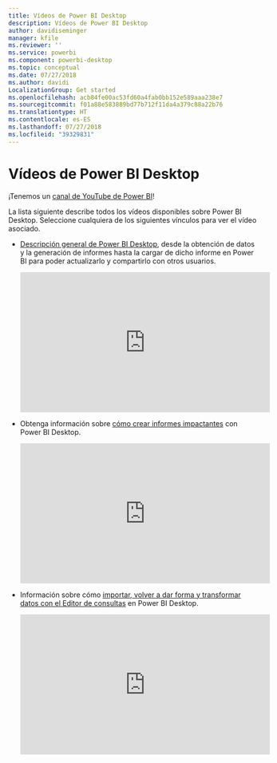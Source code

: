 ```yaml
---
title: Vídeos de Power BI Desktop
description: Vídeos de Power BI Desktop
author: davidiseminger
manager: kfile
ms.reviewer: ''
ms.service: powerbi
ms.component: powerbi-desktop
ms.topic: conceptual
ms.date: 07/27/2018
ms.author: davidi
LocalizationGroup: Get started
ms.openlocfilehash: acb84fe00ac53fd60a4fab0bb152e589aaa238e7
ms.sourcegitcommit: f01a88e583889bd77b712f11da4a379c88a22b76
ms.translationtype: HT
ms.contentlocale: es-ES
ms.lasthandoff: 07/27/2018
ms.locfileid: "39329831"
---
```

# <a name="power-bi-desktop-videos"></a>Vídeos de Power BI Desktop
¡Tenemos un [canal de YouTube de Power BI](http://www.youtube.com/playlist?list=PL1N57mwBHtN2q1WbU5O29rrn_A0lkVv9p)!

La lista siguiente describe todos los vídeos disponibles sobre Power BI Desktop. Seleccione cualquiera de los siguientes vínculos para ver el vídeo asociado.

- [Descripción general de Power BI Desktop](https://www.youtube.com/watch?v=Qgam9M8I0xA), desde la obtención de datos y la generación de informes hasta la cargar de dicho informe en Power BI para poder actualizarlo y compartirlo con otros usuarios.  
  
  <iframe width="500" height="281" src="https://www.youtube.com/embed/Qgam9M8I0xA" frameborder="0" allowfullscreen></iframe> 
  
- Obtenga información sobre [cómo crear informes impactantes](https://www.youtube.com/watch?v=ByIUx-HmQbw) con Power BI Desktop.
  
  <iframe width="500" height="281" src="https://www.youtube.com/embed/IMAsitQ2cAc" frameborder="0" allowfullscreen></iframe>  
  
- Información sobre cómo [importar, volver a dar forma y transformar datos con el Editor de consultas](https://www.youtube.com/watch?v=ByIUx-HmQbw) en Power BI Desktop.
  
  <iframe width="500" height="281" src="https://www.youtube.com/embed/ByIUx-HmQbw" frameborder="0" allowfullscreen></iframe>


